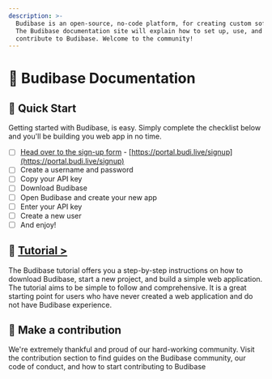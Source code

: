 ```yaml
---
description: >-
  Budibase is an open-source, no-code platform, for creating custom software.
  The Budibase documentation site will explain how to set up, use, and
  contribute to Budibase. Welcome to the community!
---
```


# 👋 Budibase Documentation

## 🌠 Quick Start

Getting started with Budibase, is easy. Simply complete the checklist below and you'll be building you web app in no time.

* [ ] [Head over to the sign-up form](https://portal.budi.live/signup) - [https://portal.budi.live/signup](https://portal.budi.live/signup)
* [ ] Create a username and password
* [ ] Copy your API key
* [ ] Download Budibase
* [ ] Open Budibase and create your new app 
* [ ] Enter your API key
* [ ] Create a new user
* [ ] And enjoy!

## 📘 [**Tutorial &gt;**](tutorial/1.-download.md) 

The Budibase tutorial offers you a step-by-step instructions on how to download Budibase, start a new project, and build a simple web application. The tutorial aims to be simple to follow and comprehensive. It is a great starting point for users who have never created a web application and do not have Budibase experience.  


## 👐 Make a contribution

We're extremely thankful and proud of our hard-working community. Visit the contribution section to find guides on the Budibase community, our code of conduct, and how to start contributing to Budibase

